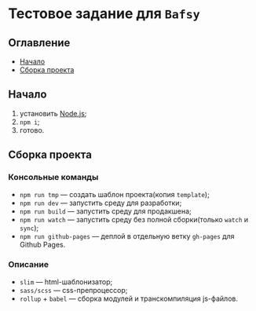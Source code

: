 # Тестовое задание для ``Bafsy``


## Оглавление
* [Начало](#начало)
* [Сборка проекта](#сборка-проекта)


## Начало
1. установить [Node.js](https://nodejs.org/en/);
2. ``npm i``;
3. готово.


## Сборка проекта

### Консольные команды
* `npm run tmp`          — создать шаблон проекта(копия ``template``);
* `npm run dev`          — запустить среду для разработки;
* `npm run build`        — запустить среду для продакшена;
* `npm run watch`        — запустить среду без полной сборки(только ``watch`` и ``sync``);
* `npm run github-pages` — деплой в отдельную ветку ``gh-pages`` для Github Pages.

### Описание
* ``slim``               — html-шаблонизатор;
* ``sass/scss``          — css-препроцессор;
* ``rollup`` + ``babel`` — сборка модулей и транскомпиляция js-файлов.